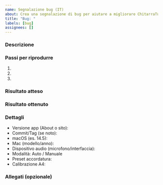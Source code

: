 ```yaml
---
name: Segnalazione bug (IT)
about: Crea una segnalazione di bug per aiutare a migliorare ChitarraTune
title: "Bug: "
labels: [bug]
assignees: []
---
```


### Descrizione
<!-- Riassumi il problema in 1-2 frasi -->

### Passi per riprodurre
1. 
2. 
3. 

### Risultato atteso

### Risultato ottenuto

### Dettagli
- Versione app (About o sito): 
- Commit/Tag (se noto): 
- macOS (es. 14.5): 
- Mac (modello/anno): 
- Dispositivo audio (microfono/interfaccia): 
- Modalità: Auto / Manuale
- Preset accordatura: 
- Calibrazione A4: 

### Allegati (opzionale)
<!-- Screenshot, clip audio brevi, log, ecc. -->


